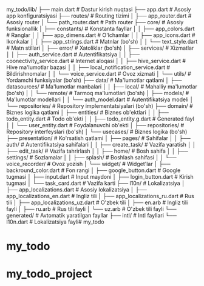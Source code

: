 my_todo/lib/
├── main.dart                    # Dastur kirish nuqtasi
├── app.dart                     # Asosiy app konfiguratsiyasi
├── routes/                      # Routing tizimi
│   ├── app_router.dart         # Asosiy router
│   └── path_router.dart        # Path router
├── core/                        # Asosiy funksionallik
│   ├── constants/              # Konstanta fayllar
│   │   ├── app_colors.dart     # Ranglar
│   │   ├── app_dimens.dart     # O'lchamlar
│   │   ├── app_icons.dart      # Ikonkalar
│   │   ├── app_strings.dart    # Matnlar (bo'sh)
│   │   └── text_style.dart     # Matn stillari
│   ├── error/                  # Xatoliklar (bo'sh)
│   ├── services/               # Xizmatlar
│   │   ├── auth_service.dart   # Autentifikatsiya
│   │   ├── coonectivity_service.dart # Internet aloqasi
│   │   ├── hive_service.dart   # Hive ma'lumotlar bazasi
│   │   ├── local_notification_service.dart # Bildirishnomalar
│   │   └── voice_service.dart  # Ovoz xizmati
│   └── utils/                  # Yordamchi funksiyalar (bo'sh)
├── data/                       # Ma'lumotlar qatlami
│   ├── datasources/            # Ma'lumotlar manbalari
│   │   ├── local/             # Mahalliy ma'lumotlar (bo'sh)
│   │   └── remote/            # Tarmoq ma'lumotlari (bo'sh)
│   ├── models/                # Ma'lumotlar modellari
│   │   └── auth_model.dart    # Autentifikatsiya modeli
│   └── repositories/          # Repository implementatsiyalari (bo'sh)
├── domain/                     # Biznes logika qatlami
│   ├── entities/              # Biznes ob'ektlari
│   │   ├── todo_entity.dart   # Todo ob'ekti
│   │   ├── todo_entity.g.dart # Generated fayl
│   │   └── user_entity.dart   # Foydalanuvchi ob'ekti
│   ├── repositories/          # Repository interfeyslari (bo'sh)
│   └── usecases/              # Biznes logika (bo'sh)
├── presentation/               # Ko'rsatish qatlami
│   ├── pages/                 # Sahifalar
│   │   ├── auth/             # Autentifikatsiya sahifalari
│   │   ├── create_task/      # Vazifa yaratish
│   │   ├── edit_task/        # Vazifa tahrirlash
│   │   ├── home/             # Bosh sahifa
│   │   ├── settings/         # Sozlamalar
│   │   ├── splash/           # Boshlash sahifasi
│   │   └── voice_recorder/   # Ovoz yozish
│   └── widget/               # Widget'lar
│       ├── backround_color.dart # Fon rangi
│       ├── google_button.dart   # Google tugmasi
│       ├── input.dart           # Input maydoni
│       ├── login_button.dart    # Kirish tugmasi
│       └── task_card.dart       # Vazifa karti
├── l10n/                       # Lokalizatsiya
│   ├── app_localizations.dart  # Asosiy lokalizatsiya
│   ├── app_localizations_en.dart # Ingliz tili
│   ├── app_localizations_ru.dart # Rus tili
│   ├── app_localizations_uz.dart # O'zbek tili
│   ├── en.arb                 # Ingliz tili fayli
│   ├── ru.arb                 # Rus tili fayli
│   └── uz.arb                 # O'zbek tili fayli
└── generated/                  # Avtomatik yaratilgan fayllar
├── intl/                  # Intl fayllari
└── l10n.dart              # Lokalizatsiya fayli# my_todo
# my_todo
# my_todo_project
